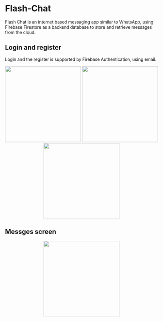 # Flash-Chat

Flash Chat is an internet based messaging app similar to WhatsApp, using Firebase Firestore as a backend database to store and retrieve messages from the cloud.

## Login and register

Login and the register is supported by Firebase Authentication, using email. 

<p float="left" align="middle" padding="5">
  <img src="https://user-images.githubusercontent.com/49269198/178102356-79227408-5fce-494d-b272-2bb1cc829383.png" width="250" />
  <img src="https://user-images.githubusercontent.com/49269198/178102392-efe2c091-9e77-4084-822d-89f51a6aa197.png" width="250" />
  <img src="https://user-images.githubusercontent.com/49269198/178102410-9bf0b6f0-3d24-41f4-a359-4bf5337d72a1.png" width="250" />
</p>

## Messges screen

<p float="left" align="middle" padding="5">
  <img src="https://user-images.githubusercontent.com/49269198/178102000-c3a28ae8-6add-4086-b8fc-31732fc8ff7f.png" width="250" />
</p>
